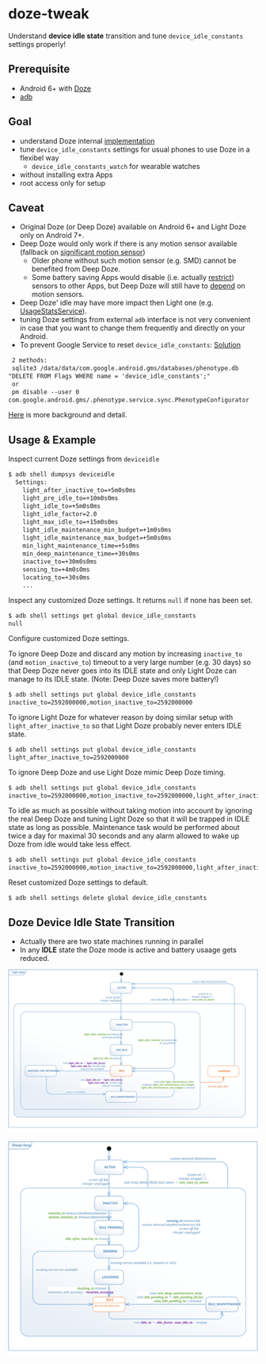 # doze-tweak

Understand **device idle state** transition and tune ```device_idle_constants``` settings properly!

## Prerequisite 

 - Android 6+ with [Doze](https://developer.android.com/training/monitoring-device-state/doze-standby.html)
 - [adb](https://developer.android.com/studio/command-line/adb.html)

## Goal

 - understand Doze internal [implementation](https://github.com/aosp-mirror/platform_frameworks_base/blob/nougat-release/services/core/java/com/android/server/DeviceIdleController.java)
 - tune ```device_idle_constants``` settings for usual phones to use Doze in a flexibel way
   - ```device_idle_constants_watch``` for wearable watches
 - without installing extra Apps
 - root access only for setup

## Caveat

 - Original Doze (or Deep Doze) available on Android 6+ and Light Doze only on Android 7+.
 - Deep Doze would only work if there is any motion sensor available (fallback on [significant motion sensor](https://github.com/aosp-mirror/platform_frameworks_base/blob/nougat-release/services/core/java/com/android/server/DeviceIdleController.java#L1379))
   - Older phone without such motion sensor (e.g. SMD) cannot be benefited from Deep Doze.
   - Some battery saving Apps would disable (i.e. actually [restrict](https://android.googlesource.com/platform/frameworks/native/+/nougat-release/services/sensorservice/SensorService.h#119)) sensors to other Apps, but Deep Doze will still have to [depend](https://github.com/aosp-mirror/platform_frameworks_base/blob/nougat-release/services/core/java/com/android/server/DeviceIdleController.java#L2248) on motion sensors.
 - Deep Doze' idle may have more impact then Light one (e.g. [UsageStatsService](https://github.com/aosp-mirror/platform_frameworks_base/blob/nougat-release/services/usage/java/com/android/server/usage/UsageStatsService.java#L527)).
 - tuning Doze settings from external ```adb``` interface is not very convenient in case that you want to change them frequently and directly on your Android.
 - To prevent Google Service to reset ```device_idle_constants```: [Solution](https://forum.xda-developers.com/android/apps-games/root-doze-settings-editor-android-t3235130/page144)
 ```
  2 methods:
  sqlite3 /data/data/com.google.android.gms/databases/phenotype.db "DELETE FROM Flags WHERE name = 'device_idle_constants';"
  or
  pm disable --user 0 com.google.android.gms/.phenotype.service.sync.PhenotypeConfigurator
 ```
 
[Here](https://medium.com/@tsungi/android-doze-tweaks-83dadb5b4a9a) is more background and detail.

## Usage & Example

Inspect current Doze settings from ```deviceidle```
```
$ adb shell dumpsys deviceidle
  Settings:
    light_after_inactive_to=+5m0s0ms
    light_pre_idle_to=+10m0s0ms
    light_idle_to=+5m0s0ms
    light_idle_factor=2.0
    light_max_idle_to=+15m0s0ms
    light_idle_maintenance_min_budget=+1m0s0ms
    light_idle_maintenance_max_budget=+5m0s0ms
    min_light_maintenance_time=+5s0ms
    min_deep_maintenance_time=+30s0ms
    inactive_to=+30m0s0ms
    sensing_to=+4m0s0ms
    locating_to=+30s0ms
    ...
```
Inspect any customized Doze settings. It returns ```null``` if none has been set.
```
$ adb shell settings get global device_idle_constants
null
```
Configure customized Doze settings.

To ignore Deep Doze and discard any motion by increasing ```inactive_to``` (and ```motion_inactive_to```) timeout to a very large number (e.g. 30 days) so that Deep Doze never goes into its IDLE state and only Light Doze can manage to its IDLE state. (Note: Deep Doze saves more battery!)
```
$ adb shell settings put global device_idle_constants inactive_to=2592000000,motion_inactive_to=2592000000
```

To ignore Light Doze for whatever reason by doing similar setup with ```light_after_inactive_to``` so that Light Doze probably never enters IDLE state.
```
$ adb shell settings put global device_idle_constants light_after_inactive_to=2592000000
```

To ignore Deep Doze and use Light Doze mimic Deep Doze timing.
```
$ adb shell settings put global device_idle_constants inactive_to=2592000000,motion_inactive_to=2592000000,light_after_inactive_to=3000000,light_max_idle_to=21600000,light_idle_to=3600000,light_idle_maintenance_max_budget=600000,min_light_maintenance_time=30000
```

To idle as much as possible without taking motion into account by ignoring the real Deep Doze and tuning Light Doze so that it will be trapped in IDLE state as long as possible. Maintenance task would be performed about twice a day for maximal 30 seconds and any alarm allowed to wake up Doze from idle would take less effect.
```
$ adb shell settings put global device_idle_constants inactive_to=2592000000,motion_inactive_to=2592000000,light_after_inactive_to=15000,light_pre_idle_to=30000,light_max_idle_to=86400000,light_idle_to=43200000,light_idle_maintenance_max_budget=30000,min_time_to_alarm=60000
```

Reset customized Doze settings to default.
```
$ adb shell settings delete global device_idle_constants
```

## Doze Device Idle State Transition

 - Actually there are two state machines running in parallel 
 - In any **IDLE** state the Doze mode is active and battery usaage gets reduced. 
 
![Light Doze](diagram/light-doze.svg)

![Deep Doze](diagram/deep-doze.svg)
